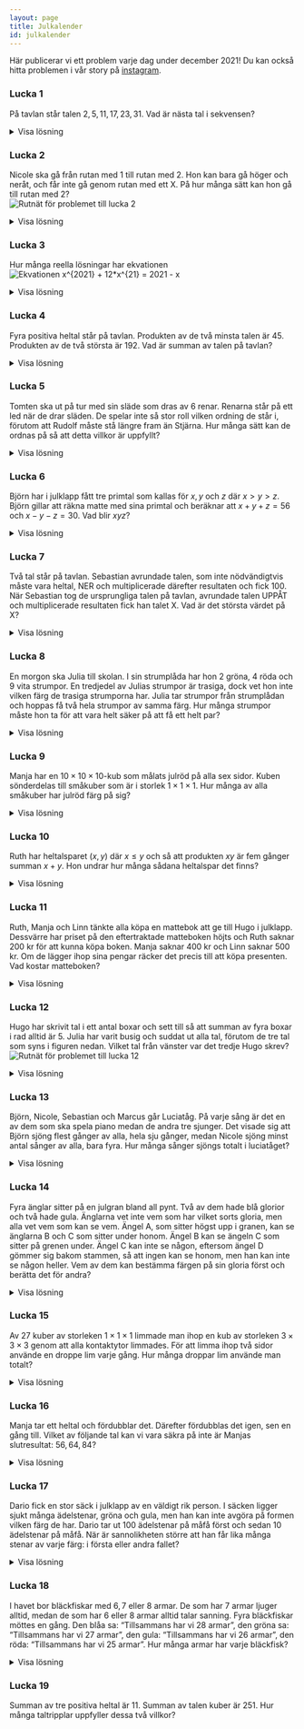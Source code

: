 ```yaml
---
layout: page
title: Julkalender
id: julkalender
---
```


<script type="text/javascript"
        src="https://cdnjs.cloudflare.com/ajax/libs/mathjax/2.7.0/MathJax.js?config=TeX-AMS_CHTML"></script>
<script type="text/x-mathjax-config">
MathJax.Hub.Config({
tex2jax: {
inlineMath: [['$','$'], ['\\(','\\)']],
processEscapes: true},
jax: ["input/TeX","input/MathML","input/AsciiMath","output/CommonHTML"],
extensions: ["tex2jax.js","mml2jax.js","asciimath2jax.js","MathMenu.js","MathZoom.js","AssistiveMML.js", "[Contrib]/a11y/accessibility-menu.js"],
TeX: {
extensions: ["AMSmath.js","AMSsymbols.js","noErrors.js","noUndefined.js"],
equationNumbers: {
autoNumber: "AMS"
}
}
});
</script>

Här publicerar vi ett problem varje dag under december 2021! Du kan också hitta problemen i vår story på [instagram](https://www.instagram.com/ungvetenskapssport/).

### Lucka 1
På tavlan står talen $2, 5, 11, 17, 23, 31$. Vad är nästa tal i sekvensen?
<details>
<summary>Visa lösning</summary>
<br>
Sekvensen innehåller vartannat primtal. Därför är nästa tal i talföljden <strong>41</strong>.
</details>


### Lucka 2
Nicole ska gå från rutan med 1 till rutan med 2. Hon kan bara gå höger och neråt, och får inte gå genom rutan med ett X. På hur många sätt kan hon gå till rutan med 2? <br>
![Rutnät för problemet till lucka 2](../imgs/julkalender_lucka2.png)
<details>
<summary>Visa lösning</summary>
<br>
 I varje ruta kan vi skriva på hur många sätt man kan komma till den. Då blir talet i en ruta summan av talen i rutan precis ovanför och till vänster. Så svaret blir <strong>7</strong>.
<br>
<img src="../imgs/julkalender_lucka2_lsg.png">
</details>


### Lucka 3
Hur många reella lösningar har ekvationen
![Ekvationen x^{2021} + 12*x^{21} = 2021 - x](../imgs/julkalender_lucka3.svg)
<details>
<summary>Visa lösning</summary>
<br>
Vi observerar att vänsterledet är strikt ökande, så det kan finnas max en reell lösning. Eftersom vänsterledet är negativt när $x = -2$ och positivt när $x = 24$ så finns en lösning mellan $-2$ och $2$. Därmed finns exakt <strong>1 lösning</strong>.
</details>


### Lucka 4
Fyra positiva heltal står på tavlan. Produkten av de två minsta talen är $45$. Produkten av de två största är $192$. Vad är summan av talen på tavlan?
<details>
<summary>Visa lösning</summary>
<br>
Vi har $45 = 1 \cdot 45 = 3 \cdot 15 = 5 \cdot 9$, och det är alla möjligheter. De två minsta talen är därmed antingen $(1,45)$, $(3,15)$ eller $(5,9)$. Varken $(1,45)$ eller $(3,15)$ kan vara de två minsta, för då skulle de två största talen båda vara minst $15$, men då skulle deras produkt vara minst $15 \cdot 15 = 225 > 192$. Alltså är de två minsta talen $5$ och $9$. De två största talen är då båda större än $9$ och har produkt $192$. Det finns bara en möjlighet som uppfyller detta: $12 \cdot 16 = 192$. Summan av talen är därför $5+9+12+16 = $ <strong>42</strong>.
</details>


### Lucka 5
Tomten ska ut på tur med sin släde som dras av $6$ renar. Renarna står på ett led när de drar släden. De spelar inte så stor roll vilken ordning de står i, förutom att Rudolf måste stå längre fram än Stjärna. Hur många sätt kan de ordnas på så att detta villkor är uppfyllt?
<details>
<summary>Visa lösning</summary>
<br>
Det finns totalt $6! = 1 \cdot 2 \cdot 3 \cdot 4 \cdot 5 \cdot 6 = 720$ sätt att ordna renarna, om vi bortser från det extra villkoret att Rudolf måste stå längre fram än Stjärna. I precis hälften av dessa står Rudolf längre fram än Stjärna så är svaret $\frac{720}{2} = $ <strong>360</strong>.
</details>

### Lucka 6
Björn har i julklapp fått tre primtal som kallas för $x, y$ och $z$ där $x > y > z$. Björn gillar att räkna matte med sina primtal och beräknar att $x + y + z = 56$ och $x - y - z = 30$. Vad blir $xyz$?
<details>
<summary>Visa lösning</summary>
<br>
Addera ekvationerna och få att $2x = 86 \implies x = 43$. Då får vi att $y + z = 13$. När summan av två heltal blir ett udda tal måste ett av dem vara jämnt och ett udda. Det finns endast ett jämnt primtal vilket är $2$ och därmed blir det sista primtalet $11$. Svaret blir därmed $43 \cdot 11 \cdot 2 = $ <strong>946</strong>.
</details>

### Lucka 7
Två tal står på tavlan. Sebastian avrundade talen, som inte nödvändigtvis måste vara heltal, NER och multiplicerade därefter resultaten och fick $100$. När Sebastian tog de ursprungliga talen på tavlan, avrundade talen UPPÅT och multiplicerade resultaten fick han talet X. Vad är det största värdet på X?

<details>
<summary>Visa lösning</summary>
<br>
Den maximala skillnaden när ett och samma tal avrundas ner respektive upp är $1$. Låt kalla de två nedrundade talen för $a$ och $b$. Vi har $ab = 100$, och vi vill att $X = (a+1)(b+1) = ab + a + b + 1 = 101 + a + b$ ska ge ett så stort tal som möjligt. Då $a$ och $b$ båda är heltal fås den största ökningen genom att $a = 1$ och $b = 100$. Detta gör att $X$ maximalt kan vara <strong>202</strong>.
</details>

### Lucka 8
En morgon ska Julia till skolan. I sin strumplåda har hon $2$ gröna, $4$ röda och $9$ vita strumpor. En tredjedel av Julias strumpor är trasiga, dock vet hon inte vilken färg de trasiga strumporna har. Julia tar strumpor från strumplådan och hoppas få två hela strumpor av samma färg. Hur många strumpor måste hon ta för att vara helt säker på att få ett helt par?

<details>
<summary>Visa lösning</summary>
<br>
$5$ strumpor, en tredjedel av alla $15$ strumpor är trasiga. I värsta fallet finns det åtminstone en söndrig strumpa i varje färg. I värsta fall kommer Julia ta alla $5$ söndriga strumpor plus en hel strumpa av var färg. Det är alltså först när Julia tar sin <strong> nionde strumpa</strong> som hon kan vara säker på att det kommer finnas åtminstone ett helt par strumpor i samma färg.
</details>

### Lucka 9
Manja har en $10 \times 10 \times 10$-kub som målats julröd på alla sex sidor. Kuben sönderdelas till småkuber som är i storlek $1 \times 1 \times 1$. Hur många av alla småkuber har julröd färg på sig?

<details>
<summary>Visa lösning</summary>
<br>
De småkuber som inte målats julröda är de som finns innanför i en kub av storlek $8 \times 8 \times 8$. Antalet småkuber som inte målats julröda är därmed $10 \times 10 \times 10 – 8 \times 8 \times 8 =$ <strong>488</strong>.
</details>

### Lucka 10
Ruth har heltalsparet $(x,y)$ där $x \leq y$ och så att produkten $xy$ är fem gånger summan $x+y$. Hon undrar hur många sådana heltalspar det finns?

<details>
<summary>Visa lösning</summary>
<br>
Vi ska hitta heltalslösningar till $5(x + y) = xy$.
<br> Vi har att $5(x + y) = xy \iff 5x – xy + 5y = 0$.
<br> Bryt ut $x$ och subtrahera $25$: $x(5–y) + 5y = 0 \iff x(5–y) + 5y \ – 25 = -25$.
<br> Bryt ut $-5$ ur $5y \ – 25$: $x(5–y) – 5(5–y) = -25 \iff (5–y)(x–5) = -25 \iff (5 – y)(5 – x) = 25$.
<br> Vi söker heltalslösningar $(x,y)$ där $x \leq y$. Notera att $25 = 1 \cdot 25 = (-1) \cdot (-25) = 5 \cdot 5 = (-5) \cdot (-5)$, vilket ger lösningarna $(-20,4)$, $(0,0)$, $(6,30)$ och $(10,10)$. Totalt får vi alltså <strong>4 lösningar</strong>.
</details>

### Lucka 11
Ruth, Manja och Linn tänkte alla köpa en mattebok att ge till Hugo i julklapp. Dessvärre har priset på den eftertraktade matteboken höjts och Ruth saknar $200$ kr för att kunna köpa boken. Manja saknar $400$ kr och Linn saknar $500$ kr. Om de lägger ihop sina pengar räcker det precis till att köpa presenten. Vad kostar matteboken?

<details>
<summary>Visa lösning</summary>
<br>
Om vi betecknar mattebokens kostnad med $K$ får vi följande ekvation:
$(K - 200) + (K - 400) + (K - 500) = K \iff 2K = 1100 \iff K = 550$.
Matteboken kostar alltså <strong>550 kr</strong>.
</details>

### Lucka 12
Hugo har skrivit tal i ett antal boxar och sett till så att summan av fyra boxar i rad alltid är $5$. Julia har varit busig och suddat ut alla tal, förutom de tre tal som syns i figuren nedan. Vilket tal från vänster var det tredje Hugo skrev?
<br>
![Rutnät för problemet till lucka 12](../imgs/julkalender_lucka12.png)
<details>
<summary>Visa lösning</summary>
<br>
En ruta har alltid samma värde som dess grannruta fyra steg till höger respektive fyra steg till vänster. Det är för att, till exempel, så är summan i ruta $1$ till $4$ samma som i ruta $2$ till $5$, så ruta $1$ och $5$ måste ha samma tal i sig eftersom ruta $2$ till $4$ är samma i båda summorna.
<br> I bilden ser vi att låda $8$ har värde $1$. Alltså har låda $4$ också värde $1$. Vidare vet vi att det finns minst en $2$:a i raden, och eftersom alla tal upprepas i var fjärde låda, så måste antingen låda $1$ eller låda $3$ har en $2$:a i sig. Eftersom summan av de fyra första lådorna är $5$ så måste då den av ruta $1$ och $3$ som inte har $2$:an i sig ha $5-0-1-2 = 2$ i sig, så det visar sig att båda låda $1$ och $3$ har en $2$:a. Alltså är svaret <strong>2</strong>.
</details>

### Lucka 13
Björn, Nicole, Sebastian och Marcus går Luciatåg. På varje sång är det en av dem som ska spela piano medan de andra tre sjunger. Det visade sig att Björn sjöng flest gånger av alla, hela sju gånger, medan Nicole sjöng minst antal sånger av alla, bara fyra. Hur många sånger sjöngs totalt i luciatåget?

<details>
<summary>Visa lösning</summary>
<br>
På varje sång skedde tre sånginsatser. Alltså måste det totala antalet sånginsatser vara delbart med 3. Då fyra var det minsta och sju var det största, sjöng Sebastian och Marcus antingen fem eller sex gånger vardera:
<br>$4 + 5 + 5 + 7 = 21$
<br>$4 + 5 + 6 + 7 = 22$
<br>$4 + 6 + 6 + 7 = 23$
<br>$21$ är delbart med $3$. Alltså var antalet sånger $\frac{21}{3} =$ <strong>7</strong>.
</details>

### Lucka 14
Fyra änglar sitter på en julgran bland all pynt. Två av dem hade blå glorior och två hade gula. Änglarna vet inte vem som har vilket sorts gloria, men alla vet vem som kan se vem. Ängel A, som sitter högst upp i granen, kan se änglarna B och C som sitter under honom. Ängel B kan se ängeln C som sitter på grenen under. Ängel C kan inte se någon, eftersom ängel D gömmer sig bakom stammen, så att ingen kan se honom, men han kan inte se någon heller. Vem av dem kan bestämma färgen på sin gloria först och berätta det för andra?

<details>
<summary>Visa lösning</summary>
<br>
Ängeln A kan både se ängeln B och C. Ifall de har samma färg på glorian (båda är gula eller båda är blå), vet A direkt att han då han den andra färgen, och i så fall säger han det. Ifall B och C har olika färg, vet inte A något och då är tyst. Då förstår B att han inte har samma färg som C och då kan han säga sin färg. Därför är det <strong>ängel B</strong> som, oavsett färgfördelning, kan bestämma färgen på sin gloria och berätta det för de andra.
</details>

### Lucka 15
Av $27$ kuber av storleken $1 \times 1 \times 1$ limmade man ihop en kub av storleken $3 \times 3 \times 3$ genom att alla kontaktytor limmades. För att limma ihop två sidor använde en droppe lim varje gång. Hur många droppar lim använde man totalt?

<details>
<summary>Visa lösning</summary>
<br>
$27$ kuber har $6$ ytor var, så totalt $27 \cdot 6 = 162$ ytor. Av dessa så är det några som inte fått något lim på sig, nämligen $9 \cdot 6 = 54$ ytor ($9$ på varje sida av den stora kuben). Så det var $162 - 54 = 108$ ytor som limmades. Varje limdroppe limmade ihop två ytor, därför använde man $\frac{108}{2} =$ <strong>54 limdroppar</strong>.
</details>

### Lucka 16
Manja tar ett heltal och fördubblar det. Därefter fördubblas det igen, sen en gång till. Vilket av följande tal kan vi vara säkra på inte är Manjas slutresultat: $56, 64, 84$?

<details>
<summary>Visa lösning</summary>
<br>
Om vi börjar med talet $x$ så kommer vi efter $3$ fördubblingar ha talet $8x$. Alltså måste slutresultatet vara delbart med $8$. Både $56$ och $64$ är delbara med $8$, men <strong>84</strong> är inte det, så det är vårt svar!
</details>

### Lucka 17
Dario fick en stor säck i julklapp av en väldigt rik person. I säcken ligger sjukt många ädelstenar, gröna och gula, men han kan inte avgöra på formen vilken färg de har. Dario tar ut $100$ ädelstenar på måfå först och sedan $10$ ädelstenar på måfå. När är sannolikheten större att han får lika många stenar av varje färg: i första eller andra fallet?

<details>
<summary>Visa lösning</summary>
<br>
Ju färre ädelstenar man drar, desto större är sannolikheten för att man ska dra lika många av varje färg. Om $N$ stenar dras, så kan resultatet bli på $2^N$ olika sätt (först kommer en gul eller en grön sten, sedan en gul eller en grön och så vidare). I hur många av de fallen har vi lika många av varje sort? Jo, när vi bestämmer oss för vilka i följden som skall vara gröna ($50$ stycken i fallet med $100$ dragna stenar), så har vi ett bestämt utfall, eftersom resten av stenarna måste vara gula. Och att välja $\frac{N}{2}$ stycken bland $N$ kan man göra på $\frac{N!}{(N/2)!(N/2)!}$ olika sätt. Alltså är sannolikheten för att ta ut $\frac{N}{2}$ av varje färg lika med $\frac{1}{2^N} \cdot \frac{N!}{(N/2)!(N/2)!}$.
<br>Vi sätter in våra värden: <br>$\frac{1}{2^{10}}\cdot\frac{10!}{5!\cdot5!}$ är ungefär lika med $0.25$, medan <br>$\frac{1}{2^{100}}\cdot\frac{100!}{50!\cdot50!}$ är ungefär $0.08$.
<br>Alltså är sannolikheten att få ut lika många av varje färg <strong>större när vi drar 10 stenar</strong>. Dessutom kan vi bevisa att sannolikheten är avtagande för växande $N$ (visa med induktion till exempel).
</details>

### Lucka 18
I havet bor bläckfiskar med $6,7$ eller $8$ armar. De som har $7$ armar ljuger alltid, medan de som har $6$ eller $8$ armar alltid talar sanning. Fyra bläckfiskar möttes en gång. Den blåa sa: “Tillsammans har vi $28$ armar”, den gröna sa: “Tillsammans har vi $27$ armar”, den gula: “Tillsammans har vi $26$ armar”, den röda: “Tillsammans har vi $25$ armar”. Hur många armar har varje bläckfisk?

<details>
<summary>Visa lösning</summary>
<br>
Eftersom alla bläckfiskarna sade emot varandra, måste minst tre av dem ha ljugit. Således har minst tre av dem $7$ armar var, det vill säga $21$ armar tillsammans. Om den fjärde bläckfisken också ljuger, så har den $7$ armar. Då har bläckfiskarna tillsammans $28$ armar, vilket är precis vad den blå bläckfisken säger. Men då säger den sanningen och inte kan ljuga, vilket alla bläckfiskarna skulle göra. Denna situation är alltså omöjlig. Den fjärde bläckfisken (som inte är bland de tre som ljuger), talar alltså sanning. Således, om den blå bläckfisken är den som talar sanning, så menar den att den har $7$ armar. Om den gröna talar sanning måste den ha $6$ armar. Den gula – $5$ armar, den röda – $4$ armar. Den enda som kan tala sanning och ha rätt antal armar är alltså den gröna bläckfisken. Den har $6$ armar och alla andra har $7$ armar, vilket blir $27$ armar totalt.
</details>

### Lucka 19
Summan av tre positiva heltal är $11$. Summan av talen kuber är $251$. Hur många taltripplar uppfyller dessa två villkor?
